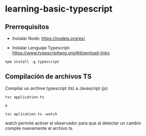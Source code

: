 # learning-basic-typescript

## Prerrequisitos

- Instalar Node: https://nodejs.org/es/

- Instalar Lenguaje Typescript: https://www.typescriptlang.org/#download-links

```
npm install -g typescript
```

## Compilación de archivos TS

Compilar un archive typescript (ts) a Javascript (js)

```
tsc application.ts

o

tsc aplication.ts –watch
```
 
watch permite activar el observador para que al detectar un cambio compile nuevamente el archivo ts.
